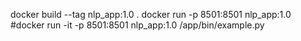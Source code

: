docker build --tag nlp_app:1.0 .
docker run -p 8501:8501 nlp_app:1.0
#docker run -it -p 8501:8501 nlp_app:1.0 /app/bin/example.py